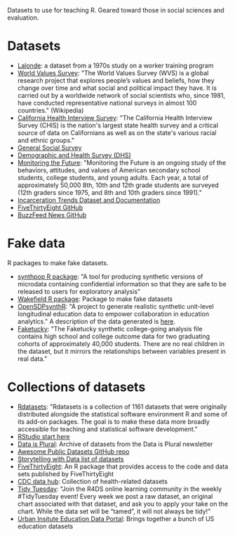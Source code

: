 Datasets to use for teaching R. Geared toward those in social sciences and evaluation.

# Datasets

- [Lalonde](https://github.com/jjchern/lalonde): a dataset from a 1970s study on a worker training program
- [World Values Survey](http://www.worldvaluessurvey.org/WVSDocumentationWV6.jsp): "The World Values Survey (WVS) is a global research project that explores people’s values and beliefs, how they change over time and what social and political impact they have. It is carried out by a worldwide network of social scientists who, since 1981, have conducted representative national surveys in almost 100 countries." (Wikipedia)
- [California Health Interview Survey](http://healthpolicy.ucla.edu/chis/Pages/default.aspx): "The California Health Interview Survey (CHIS) is the nation's largest state health survey and a critical source of data on Californians as well as on the state's various racial and ethnic groups."
- [General Social Survey](https://gssdataexplorer.norc.org/)
- [Demographic and Health Survey (DHS)](https://ropensci.github.io/rdhs/index.html)
- [Monitoring the Future](http://www.monitoringthefuture.org/): "Monitoring the Future is an ongoing study of the behaviors, attitudes, and values of American secondary school students, college students, and young adults. Each year, a total of approximately 50,000 8th, 10th and 12th grade students are surveyed (12th graders since 1975, and 8th and 10th graders since 1991)."
- [Incarceration Trends Dataset and Documentation](https://github.com/vera-institute/incarceration_trends)
- [FiveThirtyEight GitHub](https://github.com/fivethirtyeight/data)
- [BuzzFeed News GitHub](https://github.com/BuzzFeedNews)


# Fake data
R packages to make fake datasets.

- [synthpop R package](https://cran.r-project.org/web/packages/synthpop/synthpop.pdf): "A tool for producing synthetic versions of microdata containing confidential information so that they are safe to be released to users for exploratory analysis"
- [Wakefield R package](https://github.com/trinker/wakefield): Package to make fake datasets
- [OpenSDPsynthR](https://github.com/opensdp/OpenSDPsynthR): "A project to generate realistic synthetic unit-level longitudinal education data to empower collaboration in education analytics." A description of the data generated is [here](https://drive.google.com/file/d/0BzA6GcmEs1BZTzFuY1ZBV3c5aUNfSkVVLXJTMmk4NjlwaV9n/view?usp=sharing).
- [Faketucky](https://github.com/opensdp/faketucky): "The Faketucky synthetic college-going analysis file contains high school and college outcome data for two graduating cohorts of approximately 40,000 students. There are no real children in the dataset, but it mirrors the relationships between variables present in real data."


# Collections of datasets
- [Rdatasets](https://vincentarelbundock.github.io/Rdatasets/datasets.html): "Rdatasets is a collection of 1161 datasets that were originally distributed alongside the statistical software environment R and some of its add-on packages. The goal is to make these data more broadly accessible for teaching and statistical software development."
- [RStudio start here](https://github.com/rstudio/RStartHere#data)
- [Data is Plural](https://docs.google.com/spreadsheets/d/1wZhPLMCHKJvwOkP4juclhjFgqIY8fQFMemwKL2c64vk/edit#gid=0): Archive of datasets from the Data is Plural newsletter
- [Awesome Public Datasets GitHub repo](https://github.com/awesomedata/awesome-public-datasets#socialsciences)
- [Storytelling with Data list of datasets](https://docs.google.com/document/d/1Ads4XsCjXmDrdGRgfmm_OgRdpFcl6Qhs6SOllNGyq7Y/edit?ts=5a0df365)
- [FiveThirtyEight](https://github.com/rudeboybert/fivethirtyeight): An R package that provides access to the code and data sets published by FiveThirtyEight 
- [CDC data hub](https://www.cdc.gov/ophss/csels/dhis/overview.html): Collection of health-related datasets
- [Tidy Tuesday](https://github.com/rfordatascience/tidytuesday): "Join the R4DS online learning community in the weekly #TidyTuesday event! Every week we post a raw dataset, an original chart associated with that dataset, and ask you to apply your take on the chart. While the data set will be “tamed”, it will not always be tidy!"
- [Urban Insitute Education Data Portal](https://educationdata.urban.org/documentation/): Brings together a bunch of US education datasets
